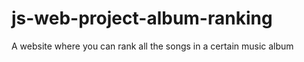 # js-web-project-album-ranking
A website where you can rank all the songs in a certain music album 
